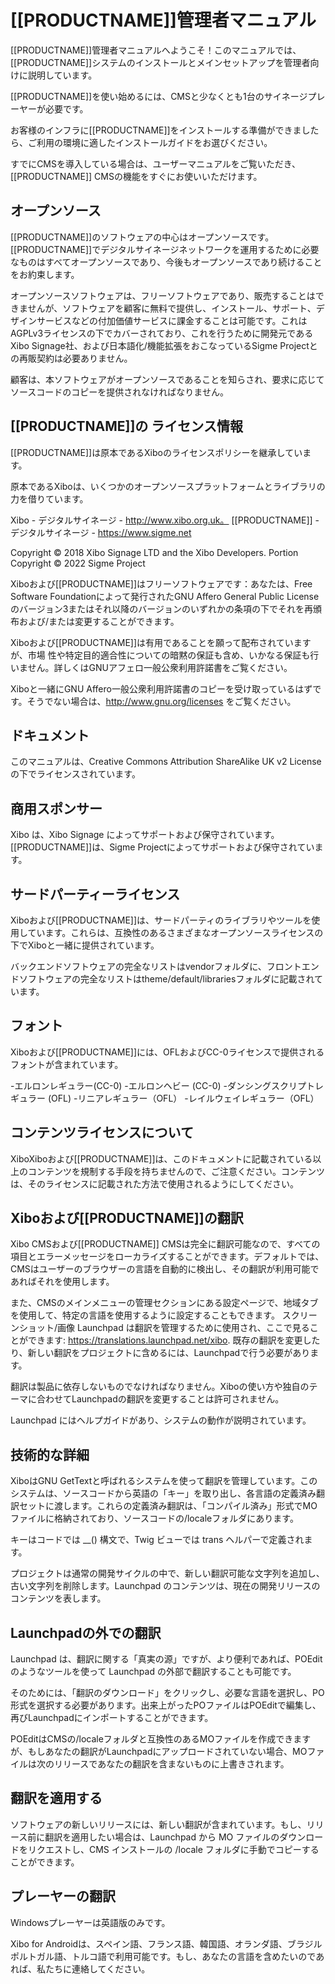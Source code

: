 <!--toc=tour-->

# [[PRODUCTNAME]]管理者マニュアル 

[[PRODUCTNAME]]管理者マニュアルへようこそ！このマニュアルでは、[[PRODUCTNAME]]システムのインストールとメインセットアップを管理者向けに説明しています。

[[PRODUCTNAME]]を使い始めるには、CMSと少なくとも1台のサイネージプレーヤーが必要です。

お客様のインフラに[[PRODUCTNAME]]をインストールする準備ができましたら、ご利用の環境に適したインストールガイドをお選びください。

すでにCMSを導入している場合は、ユーザーマニュアルをご覧いただき、[[PRODUCTNAME]] CMSの機能をすぐにお使いいただけます。

## オープンソース
[[PRODUCTNAME]]のソフトウェアの中心はオープンソースです。[[PRODUCTNAME]]でデジタルサイネージネットワークを運用するために必要なものはすべてオープンソースであり、今後もオープンソースであり続けることをお約束します。

オープンソースソフトウェアは、フリーソフトウェアであり、販売することはできませんが、ソフトウェアを顧客に無料で提供し、インストール、サポート、デザインサービスなどの付加価値サービスに課金することは可能です。これはAGPLv3ライセンスの下でカバーされており、これを行うために開発元であるXibo Signage社、および日本語化/機能拡張をおこなっているSigme Projectとの再販契約は必要ありません。

顧客は、本ソフトウェアがオープンソースであることを知らされ、要求に応じてソースコードのコピーを提供されなければなりません。

## [[PRODUCTNAME]]の ライセンス情報

[[PRODUCTNAME]]は原本であるXiboのライセンスポリシーを継承しています。

原本であるXiboは、いくつかのオープンソースプラットフォームとライブラリの力を借りています。

Xibo - デジタルサイネージ - http://www.xibo.org.uk。
[[PRODUCTNAME]] - デジタルサイネージ - https://www.sigme.net

Copyright © 2018 Xibo Signage LTD and the Xibo Developers.
Portion Copyright © 2022 Sigme Project

Xiboおよび[[PRODUCTNAME]]はフリーソフトウェアです：あなたは、Free Software Foundationによって発行されたGNU Affero General Public Licenseのバージョン3またはそれ以降のバージョンのいずれかの条項の下でそれを再頒布および/または変更することができます。

Xiboおよび[[PRODUCTNAME]]は有用であることを願って配布されていますが、市場 性や特定目的適合性についての暗黙の保証も含め、いかなる保証も行いません。詳しくはGNUアフェロ一般公衆利用許諾書をご覧ください。

Xiboと一緒にGNU Affero一般公衆利用許諾書のコピーを受け取っているはずです。そうでない場合は、http://www.gnu.org/licenses をご覧ください。

## ドキュメント
このマニュアルは、Creative Commons Attribution ShareAlike UK v2 License の下でライセンスされています。

## 商用スポンサー
Xibo は、Xibo Signage によってサポートおよび保守されています。
[[PRODUCTNAME]]は、Sigme Projectによってサポートおよび保守されています。

## サードパーティーライセンス
Xiboおよび[[PRODUCTNAME]]は、サードパーティのライブラリやツールを使用しています。これらは、互換性のあるさまざまなオープンソースライセンスの下でXiboと一緒に提供されています。

バックエンドソフトウェアの完全なリストはvendorフォルダに、フロントエンドソフトウェアの完全なリストはtheme/default/librariesフォルダに記載されています。

## フォント
Xiboおよび[[PRODUCTNAME]]には、OFLおよびCC-0ライセンスで提供されるフォントが含まれています。

-エルロンレギュラー(CC-0)
-エルロンヘビー (CC-0)
-ダンシングスクリプトレギュラー (OFL)
-リニアレギュラー（OFL）
-レイルウェイレギュラー（OFL）

## コンテンツライセンスについて
XiboXiboおよび[[PRODUCTNAME]]は、このドキュメントに記載されている以上のコンテンツを規制する手段を持ちませんので、ご注意ください。コンテンツは、そのライセンスに記載された方法で使用されるようにしてください。

## Xiboおよび[[PRODUCTNAME]]の翻訳
Xibo CMSおよび[[PRODUCTNAME]] CMSは完全に翻訳可能なので、すべての項目とエラーメッセージをローカライズすることができます。デフォルトでは、CMSはユーザーのブラウザーの言語を自動的に検出し、その翻訳が利用可能であればそれを使用します。

また、CMSのメインメニューの管理セクションにある設定ページで、地域タブを使用して、特定の言語を使用するように設定することもできます。
スクリーンショット/画像
Launchpad は翻訳を管理するために使用され、ここで見ることができます: https://translations.launchpad.net/xibo. 既存の翻訳を変更したり、新しい翻訳をプロジェクトに含めるには、Launchpadで行う必要があります。

翻訳は製品に依存しないものでなければなりません。Xiboの使い方や独自のテーマに合わせてLaunchpadの翻訳を変更することは許可されません。

Launchpad にはヘルプガイドがあり、システムの動作が説明されています。

## 技術的な詳細
XiboはGNU GetTextと呼ばれるシステムを使って翻訳を管理しています。このシステムは、ソースコードから英語の「キー」を取り出し、各言語の定義済み翻訳セットに渡します。これらの定義済み翻訳は、「コンパイル済み」形式でMOファイルに格納されており、ソースコードの/localeフォルダにあります。

キーはコードでは __() 構文で、Twig ビューでは trans ヘルパーで定義されます。

プロジェクトは通常の開発サイクルの中で、新しい翻訳可能な文字列を追加し、古い文字列を削除します。Launchpad のコンテンツは、現在の開発リリースのコンテンツを表します。

## Launchpadの外での翻訳
Launchpad は、翻訳に関する「真実の源」ですが、より便利であれば、POEdit のようなツールを使って Launchpad の外部で翻訳することも可能です。

そのためには、「翻訳のダウンロード」をクリックし、必要な言語を選択し、PO形式を選択する必要があります。出来上がったPOファイルはPOEditで編集し、再びLaunchpadにインポートすることができます。

POEditはCMSの/localeフォルダと互換性のあるMOファイルを作成できますが、もしあなたの翻訳がLaunchpadにアップロードされていない場合、MOファイルは次のリリースであなたの翻訳を含まないものに上書きされます。

## 翻訳を適用する
ソフトウェアの新しいリリースには、新しい翻訳が含まれています。もし、リリース前に翻訳を適用したい場合は、Launchpad から MO ファイルのダウンロードをリクエストし、CMS インストールの /locale フォルダに手動でコピーすることができます。

## プレーヤーの翻訳
Windowsプレーヤーは英語版のみです。

Xibo for Androidは、スペイン語、フランス語、韓国語、オランダ語、ブラジルポルトガル語、トルコ語で利用可能です。もし、あなたの言語を含めたいのであれば、私たちに連絡してください。

